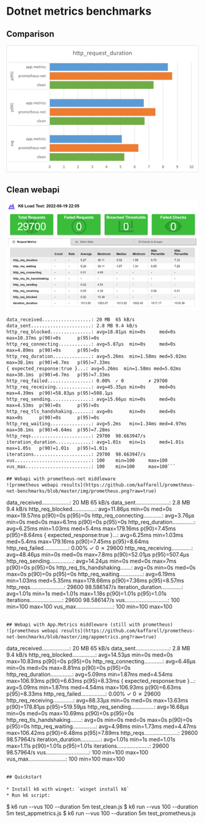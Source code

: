 # Dotnet metrics benchmarks
## Comparison
![results](https://github.com/kaffarell/prometheus-net-benchmarks/blob/master/img/chart.png?raw=true)



## Clean webapi
![clean webapi results](https://github.com/kaffarell/prometheus-net-benchmarks/blob/master/img/clean.png?raw=true)

```
data_received..................: 20 MB  65 kB/s
data_sent......................: 2.8 MB 9.4 kB/s
http_req_blocked...............: avg=18.01µs min=0s     med=0s     max=10.37ms p(90)=0s      p(95)=0s
http_req_connecting............: avg=5.87µs  min=0s     med=0s     max=4.89ms  p(90)=0s      p(95)=0s
http_req_duration..............: avg=5.26ms  min=1.58ms med=5.02ms max=38.1ms  p(90)=6.7ms   p(95)=7.33ms
{ expected_response:true }...: avg=5.26ms  min=1.58ms med=5.02ms max=38.1ms  p(90)=6.7ms   p(95)=7.33ms
http_req_failed................: 0.00%  ✓ 0         ✗ 29700
http_req_receiving.............: avg=45.35µs min=0s     med=0s     max=4.39ms  p(90)=58.83µs p(95)=508.1µs
http_req_sending...............: avg=15.66µs min=0s     med=0s     max=4.53ms  p(90)=0s      p(95)=0s
http_req_tls_handshaking.......: avg=0s      min=0s     med=0s     max=0s      p(90)=0s      p(95)=0s
http_req_waiting...............: avg=5.2ms   min=1.34ms med=4.97ms max=38.1ms  p(90)=6.64ms  p(95)=7.28ms
http_reqs......................: 29700  98.663947/s
iteration_duration.............: avg=1.01s   min=1s     med=1.01s  max=1.05s   p(90)=1.01s   p(95)=1.01s
iterations.....................: 29700  98.663947/s
vus............................: 100    min=100     max=100
vus_max........................: 100    min=100     max=100```

## Webapi with prometheus-net middleware
![prometheus webapi results](https://github.com/kaffarell/prometheus-net-benchmarks/blob/master/img/prometheus.png?raw=true)
```
data_received..................: 20 MB  65 kB/s
data_sent......................: 2.8 MB 9.4 kB/s
http_req_blocked...............: avg=11.86µs min=0s     med=0s     max=19.57ms  p(90)=0s      p(95)=0s
http_req_connecting............: avg=3.76µs  min=0s     med=0s     max=6.1ms    p(90)=0s      p(95)=0s
http_req_duration..............: avg=6.25ms  min=1.03ms med=5.4ms  max=179.16ms p(90)=7.45ms  p(95)=8.64ms
{ expected_response:true }...: avg=6.25ms  min=1.03ms med=5.4ms  max=179.16ms p(90)=7.45ms  p(95)=8.64ms
http_req_failed................: 0.00%  ✓ 0         ✗ 29600
http_req_receiving.............: avg=48.46µs min=0s     med=0s     max=7.8ms    p(90)=52.01µs p(95)=507.4µs
http_req_sending...............: avg=14.24µs min=0s     med=0s     max=7ms      p(90)=0s      p(95)=0s
http_req_tls_handshaking.......: avg=0s      min=0s     med=0s     max=0s       p(90)=0s      p(95)=0s
http_req_waiting...............: avg=6.19ms  min=1.03ms med=5.35ms max=178.66ms p(90)=7.36ms  p(95)=8.57ms
http_reqs......................: 29600  98.586147/s
iteration_duration.............: avg=1.01s   min=1s     med=1.01s  max=1.18s    p(90)=1.01s   p(95)=1.01s
iterations.....................: 29600  98.586147/s
vus............................: 100    min=100     max=100
vus_max........................: 100    min=100     max=100
```

## Webapi with App.Metrics middleware (still with prometheus)
![prometheus webapi results](https://github.com/kaffarell/prometheus-net-benchmarks/blob/master/img/appmetrics.png?raw=true)
```
data_received..................: 20 MB  65 kB/s
data_sent......................: 2.8 MB 9.4 kB/s
http_req_blocked...............: avg=14.53µs min=0s     med=0s     max=10.83ms  p(90)=0s       p(95)=0s
http_req_connecting............: avg=6.46µs  min=0s     med=0s     max=8.81ms   p(90)=0s       p(95)=0s
http_req_duration..............: avg=5.09ms  min=1.87ms med=4.54ms max=106.93ms p(90)=6.63ms   p(95)=8.33ms
{ expected_response:true }...: avg=5.09ms  min=1.87ms med=4.54ms max=106.93ms p(90)=6.63ms   p(95)=8.33ms
http_req_failed................: 0.00%  ✓ 0        ✗ 29600
http_req_receiving.............: avg=88.33µs min=0s     med=0s     max=13.63ms  p(90)=178.81µs p(95)=519.59µs
http_req_sending...............: avg=16.68µs min=0s     med=0s     max=10.69ms  p(90)=0s       p(95)=0s
http_req_tls_handshaking.......: avg=0s      min=0s     med=0s     max=0s       p(90)=0s       p(95)=0s
http_req_waiting...............: avg=4.98ms  min=1.73ms med=4.47ms max=106.42ms p(90)=6.48ms   p(95)=7.89ms
http_reqs......................: 29600  98.57964/s
iteration_duration.............: avg=1.01s   min=1s     med=1.01s  max=1.11s    p(90)=1.01s    p(95)=1.01s
iterations.....................: 29600  98.57964/s
vus............................: 100    min=100    max=100
vus_max........................: 100    min=100    max=100
```

## Quickstart

* Install k6 with winget: `winget install k6`
* Run k6 script: 
```
$ k6 run --vus 100 --duration 5m test_clean.js
$ k6 run --vus 100 --duration 5m test_appmetrics.js
$ k6 run --vus 100 --duration 5m test_prometheus.js
```
